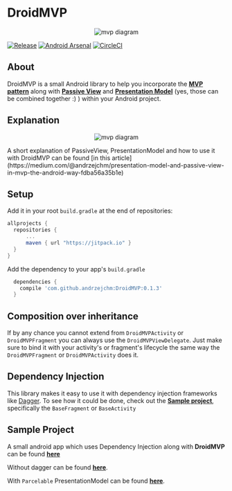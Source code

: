 # DroidMVP

<p align="center">
<img align="cetnter" src="droidMVP.png" alt="mvp diagram" />
</p>

[![Release](https://jitpack.io/v/andrzejchm/DroidMVP.svg)](https://jitpack.io/#andrzejchm/DroidMVP) [![Android Arsenal](https://img.shields.io/badge/Android%20Arsenal-DroidMVP-green.svg?style=true)](https://android-arsenal.com/details/1/3776)
[![CircleCI](https://circleci.com/gh/andrzejchm/DroidMVP/tree/develop.svg?style=svg)](https://circleci.com/gh/andrzejchm/DroidMVP/tree/develop)

## About
DroidMVP is a small Android library to help you incorporate the [**MVP pattern**](http://antonioleiva.com/mvp-android/) along with [**Passive View**](http://martinfowler.com/eaaDev/PassiveScreen.html) and [**Presentation Model**](http://martinfowler.com/eaaDev/PresentationModel.html) (yes, those can be combined together :) ) within your Android project.

## Explanation 
<p align="center">
<img align="cetnter" src="mvp-diagram.png" alt="mvp diagram" />
</p>
A short explanation of PassiveView, PresentationModel and how to use it with DroidMVP can be found [in this article](https://medium.com/@andrzejchm/presentation-model-and-passive-view-in-mvp-the-android-way-fdba56a35b1e)

## Setup

Add it in your root `build.gradle` at the end of repositories:
  ```groovy  
  allprojects {
    repositories {
        ...
        maven { url "https://jitpack.io" }
    }
  }
  ```
  

Add the dependency to your app's `build.gradle`
```groovy  
  dependencies {
    compile 'com.github.andrzejchm:DroidMVP:0.1.3'
  }
```

## Composition over inheritance
If by any chance you cannot extend from `DroidMVPActivity` or `DroidMVPFragment` you can always use the `DroidMVPViewDelegate`. Just make sure to bind it with your activity's or fragment's lifecycle the same way the `DroidMVPFragment` or `DroidMVPActivity` does it.

## Dependency Injection
This library makes it easy to use it with dependency injection frameworks like [Dagger](http://google.github.io/dagger/). To see how it could be done, check out the [**Sample project**](/sample-dagger), specifically the `BaseFragment` or `BaseActivity`

## Sample Project
A small android app which uses Dependency Injection along with **DroidMVP** can be found 
[**here**](/sample-dagger)

 Without dagger can be found [**here**](/sample).
 
 With `Parcelable` PresentationModel can be found [**here**](/sample-parcelable).

